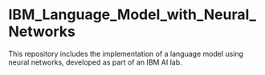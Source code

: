 # IBM_Language_Model_with_Neural_Networks
This repository includes the implementation of a language model using neural networks, developed as part of an IBM AI lab.
